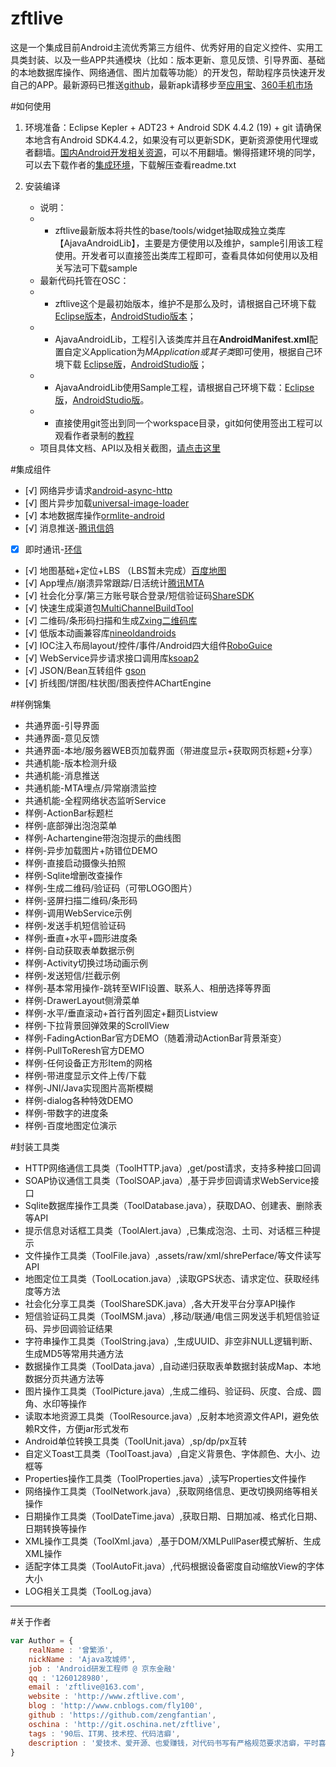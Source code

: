 # zftlive

这是一个集成目前Android主流优秀第三方组件、优秀好用的自定义控件、实用工具类封装、以及一些APP共通模块（比如：版本更新、意见反馈、引导界面、基础的本地数据库操作、网络通信、图片加载等功能）的开发包，帮助程序员快速开发自己的APP。最新源码已推送[github][24]，最新apk请移步至[应用宝][25]、[360手机市场][26]

#如何使用

 1. 环境准备：Eclipse Kepler  + ADT23 + Android SDK 4.4.2 (19) + git 
   请确保本地含有Android SDK4.4.2，如果没有可以更新SDK，更新资源使用代理或者翻墙。[国内Android开发相关资源][15]，可以不用翻墙。懒得搭建环境的同学，可以去下载作者的[集成环境][16]，下载解压查看readme.txt

 2. 安装编译
    - 说明：
    - - zftlive最新版本将共性的base/tools/widget抽取成独立类库【AjavaAndroidLib】，主要是方便使用以及维护，sample引用该工程使用。开发者可以直接签出类库工程即可，查看具体如何使用以及相关写法可下载sample
    - 最新代码托管在OSC：
    - - zftlive这个是最初始版本，维护不是那么及时，请根据自己环境下载[Eclipse版本][17]，[AndroidStudio版本][18]；
    - - AjavaAndroidLib，工程引入该类库并且在**AndroidManifest.xml**配置自定义Application为*MApplication或其子类*即可使用，根据自己环境下载 [Eclipse版][19]，[AndroidStudio版][20]；
    - - AjavaAndroidLib使用Sample工程，请根据自己环境下载：[Eclipse版][21]，[AndroidStudio版][22]。
    - - 直接使用git签出到同一个workspace目录，git如何使用签出工程可以观看作者录制的[教程][23]
    - 项目具体文档、API以及相关截图，[请点击这里][27]

#集成组件

 - [√] 网络异步请求[android-async-http][1]
 - [√] 图片异步加载[universal-image-loader][2]
 - [√] 本地数据库操作[ormlite-android][3]
 - [√] 消息推送-[腾讯信鸽][4]
 - [x] 即时通讯-[环信][5]
 - [√] 地图基础+定位+LBS （LBS暂未完成）[百度地图][6]
 - [√] App埋点/崩溃异常跟踪/日活统计[腾讯MTA][7]
 - [√] 社会化分享/第三方账号联合登录/短信验证码[ShareSDK][8]
 - [√] 快速生成渠道包[MultiChannelBuildTool][9]
 - [√] 二维码/条形码扫描和生成[Zxing二维码库][10]
 - [√] 低版本动画兼容库[nineoldandroids][11]
 - [√] IOC注入布局layout/控件/事件/Android四大组件[RoboGuice][12]
 - [√] WebService异步请求接口调用库[ksoap2][13]
 - [√] JSON/Bean互转组件 [gson][14]
 - [√] 折线图/饼图/柱状图/图表控件AChartEngine

#样例锦集

 - 共通界面-引导界面
 - 共通界面-意见反馈
 - 共通界面-本地/服务器WEB页加载界面（带进度显示+获取网页标题+分享）
 - 共通机能-版本检测升级
 - 共通机能-消息推送
 - 共通机能-MTA埋点/异常崩溃监控
 - 共通机能-全程网络状态监听Service
 - 样例-ActionBar标题栏
 - 样例-底部弹出泡泡菜单
 - 样例-Achartengine带泡泡提示的曲线图
 - 样例-异步加载图片+防错位DEMO
 - 样例-直接启动摄像头拍照
 - 样例-Sqlite增删改查操作
 - 样例-生成二维码/验证码（可带LOGO图片）
 - 样例-竖屏扫描二维码/条形码
 - 样例-调用WebService示例
 - 样例-发送手机短信验证码
 - 样例-垂直+水平+圆形进度条
 - 样例-自动获取表单数据示例
 - 样例-Activity切换过场动画示例
 - 样例-发送短信/拦截示例
 - 样例-基本常用操作-跳转至WIFI设置、联系人、相册选择等界面
 - 样例-DrawerLayout侧滑菜单
 - 样例-水平/垂直滚动+首行首列固定+翻页Listview
 - 样例-下拉背景回弹效果的ScrollView
 - 样例-FadingActionBar官方DEMO（随着滑动ActionBar背景渐变）
 - 样例-PullToReresh官方DEMO
 - 样例-任何设备正方形Item的网格
 - 样例-带进度显示文件上传/下载
 - 样例-JNI/Java实现图片高斯模糊
 - 样例-dialog各种特效DEMO
 - 样例-带数字的进度条
 - 样例-百度地图定位演示

#封装工具类

 - HTTP网络通信工具类（ToolHTTP.java）,get/post请求，支持多种接口回调
 - SOAP协议通信工具类（ToolSOAP.java）,基于异步回调请求WebService接口
 - Sqlite数据库操作工具类（ToolDatabase.java），获取DAO、创建表、删除表等API
 - 提示信息对话框工具类（ToolAlert.java）,已集成泡泡、土司、对话框三种提示
 - 文件操作工具类（ToolFile.java）,assets/raw/xml/shrePerface/等文件读写API
 - 地图定位工具类（ToolLocation.java）,读取GPS状态、请求定位、获取经纬度等方法
 - 社会化分享工具类（ToolShareSDK.java）,各大开发平台分享API操作
 - 短信验证码工具类（ToolMSM.java）,移动/联通/电信三网发送手机短信验证码、异步回调验证结果
 - 字符串操作工具类（ToolString.java）,生成UUID、非空非NULL逻辑判断、生成MD5等常用共通方法
 - 数据操作工具类（ToolData.java）,自动递归获取表单数据封装成Map、本地数据分页共通方法等
 - 图片操作工具类（ToolPicture.java）,生成二维码、验证码、灰度、合成、圆角、水印等操作
 - 读取本地资源工具类（ToolResource.java）,反射本地资源文件API，避免依赖R文件，方便jar形式发布
 - Android单位转换工具类（ToolUnit.java）,sp/dp/px互转
 - 自定义Toast工具类（ToolToast.java）,自定义背景色、字体颜色、大小、边框等
 - Properties操作工具类（ToolProperties.java）,读写Properties文件操作
 - 网络操作工具类（ToolNetwork.java）,获取网络信息、更改切换网络等相关操作
 - 日期操作工具类（ToolDateTime.java）,获取日期、日期加减、格式化日期、日期转换等操作
 - XML操作工具类（ToolXml.java）,基于DOM/XMLPullPaser模式解析、生成XML操作
 - 适配字体工具类（ToolAutoFit.java）,代码根据设备密度自动缩放View的字体大小
 - LOG相关工具类（ToolLog.java） 

----------
#关于作者

```javascript
var Author = {
    realName : '曾繁添',
    nickName : 'Ajava攻城师',
    job : 'Android研发工程师 @ 京东金融'
    qq : '1260128980',
    email : 'zftlive@163.com',
    website : 'http://www.zftlive.com',
    blog : 'http://www.cnblogs.com/fly100',
    github : 'https://github.com/zengfantian',
    oschina : 'http://git.oschina.net/zftlive',
    tags : '90后、IT男、技术控、代码洁癖',
    description : '爱技术、爱开源、也爱赚钱，对代码书写有严格规范要求洁癖，平时喜欢看看开源项目、SDK相关源代码'
}
```

[1]: https://github.com/loopj/android-async-http
[2]: https://github.com/nostra13/Android-Universal-Image-Loader
[3]: http://ormlite.com/
[4]: http://xg.qq.com/xg/
[5]: http://www.easemob.com/sdk/
[6]: http://developer.baidu.com/map/
[7]: http://mta.qq.com/
[8]: http://mob.com/
[9]: http://git.oschina.net/zftlive/zftlive/tree/master/python
[10]: https://github.com/zxing/zxing/
[11]: https://github.com/JakeWharton/NineOldAndroids
[12]: http://code.google.com/p/google-guice/
[13]: https://github.com/simpligility/ksoap2-android
[14]: code.google.com/p/google-gson/downloads/list
[15]: http://www.androiddevtools.cn/
[16]: http://yun.baidu.com/share/link?shareid=42299917&uk=705493881
[17]: http://git.oschina.net/zftlive/zftlive
[18]: http://git.oschina.net/zftlive/gradle-zftlive
[19]: http://git.oschina.net/zftlive/AjavaAndroidLib
[20]: http://git.oschina.net/zftlive/gradle-ajavasample/tree/master/AjavaAndroidLib
[21]: http://git.oschina.net/zftlive/AjavaAndroidSample
[22]: http://git.oschina.net/zftlive/gradle-ajavasample
[23]: http://yun.baidu.com/share/link?shareid=1394255543&uk=705493881
[24]: https://github.com/zengfantian/zftlive
[25]: http://android.myapp.com/myapp/detail.htm?apkName=com.zftlive.android
[26]: http://zhushou.360.cn/detail/index/soft_id/3022355?recrefer=SE_D_ajavasample
[27]: http://git.oschina.net/zftlive/zftlive/tree/master/doc